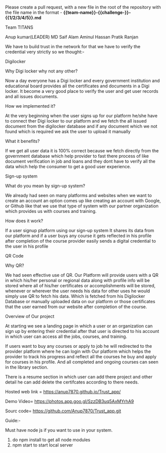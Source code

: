 Please create a pull request, with a new file in the root of the repository with the file name in the format - **{{team-name}}-{{challenge-}}-{{1/2/3/4/5}}.md**

Team TITANS

Anup kumar(LEADER)
MD Saif Alam
Aminul Hassan
Pratik Ranjan

We have to build trust in the network for that we have to verify the credential very strictly so we thought:-

Digilocker

Why Digi locker why not any other?

Now a day everyone has a Digi locker and every government institution and educational board provides all the certificates and documents in a Digi locker. It become a very good place to verify the user and get user records and all issues documents.

How we implemented it?

At the very beginning when the user signs up for our platform he/she have to connect ther Digi locker to our platform and we fetch the all issued document from the digilocker database and if any document which we not found which is required we ask the user to upload it manually

What it benefits?

If we get all user data it is 100% correct because we fetch directly from the government database which help provider to fast there process of like document verification in job and loans and they dont have to verify all the data which help the consumer to get a good user experience.


Sign-up system

What do you mean by sign-up system?

We already had seen on many platforms and websites when we want to create an account an option comes up like creating an account with Google, or Github like that we use that type of system with our partner organization which provides us with courses and training.

How does it work?

If a user signup platform using our sign-up system It shares its data from our platform and if a user buys any course it gets reflected in his profile after completion of the course provider easily sends a digital credential to the user in his profile



QR Code

Why QR?

We had seen effective use of QR. Our Platform will provide users with a QR in which his/her personal or regional data along with profile info will be stored where all of his/her certificates or accomplishments will be stored, whenever or wherever the user needs his data for other uses he would simply use QR to fetch his data. Which is fetched from his Digilocker Database or manually uploaded data on our platform or those certificates that the user earned from our website after completion of the course.



 
Overview of Our project

At starting we see a landing page in which a user or an organization can sign up by entering their credential after that user is directed to his account in which user can access all the jobs, courses, and training.

If users want to buy any courses or apply to job he will redirected to the provider platform where he can login with Our platform which helps the provider to track his progress and reflect all the courses he buy and apply for courses in his profile. And all completed and ongoing courses can seen in the library section.

There is a resume section in which user can add there project and other detail he can add delete the certifcates according to there needs.

Hosted web link = https://anup7870.github.io/Trust_app/

Demo Video= https://photos.app.goo.gl/SzzDB3uq5AxMYrhA9

Sourc code= https://github.com/Anup7870/Trust_app.git

Guide:-

Must have node js if you want to use in your system.

1. do npm install to get all node modules
2. npm start to start local server
